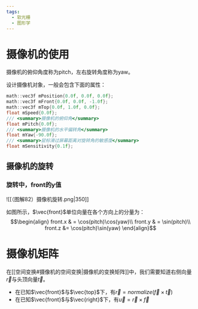 ```yaml
---
tags:
  - 软光栅
  - 图形学
---
```

# 摄像机的使用

摄像机的俯仰角度称为pitch，左右旋转角度称为yaw。

设计摄像机对象，一般会包含下面的属性：
```Cpp
math::vec3f mPosition{0.0f, 0.0f, 0.0f};
math::vec3f mFront{0.0f, 0.0f, -1.0f};
math::vec3f mTop{0.0f, 1.0f, 0.0f};
float mSpeed{0.0f};
/// <summary>摄像机的俯仰角</summary>
float mPitch{0.0f};
/// <summary>摄像机的水平偏转角</summary>
float mYaw{-90.0f};
/// <summary>鼠标滑过屏幕距离对旋转角的敏感度</summary>
float mSensitivity{0.1f};
```

## 摄像机的旋转

### 旋转中，front的y值

![[（图解82）摄像机旋转.png|350]]

如图所示，$\vec{front}$单位向量在各个方向上的分量为：
$$\begin{align}
front.x & = \cos(pitch)\cos(yaw)\\
front.y & = \sin(pitch)\\
front.z &= \cos(pitch)\sin(yaw)
\end{align}$$

# 摄像机矩阵

在[[空间变换#摄像机的空间变换|摄像机的变换矩阵]]中，我们需要知道右侧向量$\vec{r}$与头顶向量$\vec{t}$。
- 在已知$\vec{front}$与$\vec{top}$下，有$\vec{r} = normalize(\vec{f} \times \vec{t})$
- 在已知$\vec{front}$与$\vec{right}$下，有$\vec{u} = \vec{r} \times \vec{f}$


